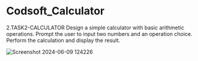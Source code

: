 # Codsoft_Calculator

2.TASK2-CALCULATOR
Design a simple calculator with basic arithmetic operations.
Prompt the user to input two numbers and an operation choice.
Perform the calculation and display the result.


![Screenshot 2024-06-09 124226](https://github.com/Arya2304/CODESOFT_pp/assets/153444207/dd634d8c-e641-42b2-b90d-bb82e4871042)
